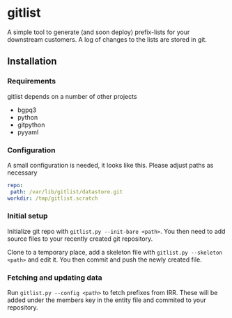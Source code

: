 # gitlist

A simple tool to generate (and soon deploy) prefix-lists for your downstream customers. A log of changes to the lists are stored in git.

## Installation

### Requirements
gitlist depends on a number of other projects

 * bgpq3
 * python
 * gitpython
 * pyyaml

### Configuration
A small configuration is needed, it looks like this. Please adjust paths as necessary

```yaml
repo:
 path: /var/lib/gitlist/datastore.git
workdir: /tmp/gitlist.scratch
```

### Initial setup
Initialize git repo with `gitlist.py --init-bare <path>`. You then need to add source files to your recently created git repository.

Clone to a temporary place, add a skeleton file with `gitlist.py --skeleton <path>` and edit it. You then commit and push the newly created file.

### Fetching and updating data
Run `gitlist.py --config <path>` to fetch prefixes from IRR. These will be added under the members key in the entity file and commited to your repository. 
